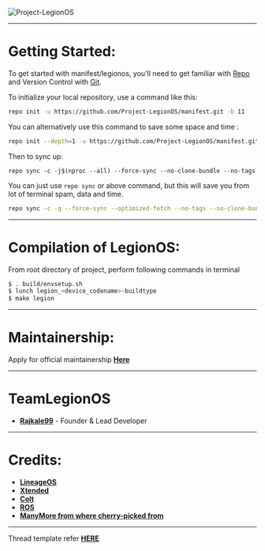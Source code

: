 ![Project-LegionOS](https://raw.githubusercontent.com/Project-LegionOS/xda_template/10/logos/legion.jpg)

---------------------------------------------------------------------------------------
 Getting Started:
 ==============

To get started with manifest/legionos, you'll need to get familiar with [Repo](https://source.android.com/source/using-repo.html) and Version Control with [Git](https://source.android.com/source/version-control.html).

To initialize your local repository, use a command like this:

```bash
repo init -u https://github.com/Project-LegionOS/manifest.git -b 11

```
You can alternatively use this command to save some space and time :

```bash
repo init --depth=1 -u https://github.com/Project-LegionOS/manifest.git -b 11

```

Then to sync up:

```
repo sync -c -j$(nproc --all) --force-sync --no-clone-bundle --no-tags
```
You can just use `repo sync` or above command, but this will save you from lot of terminal spam, data and time.
```bash
repo sync -c -q --force-sync --optimized-fetch --no-tags --no-clone-bundle --prune -j$(nproc --all)
```
---------------------------------------------------------------------------------------
 Compilation of  LegionOS:
 ==================

From root directory of project, perform following commands in terminal

```bash
$ . build/envsetup.sh
$ lunch legion_<device_codename>-buildtype
$ make legion
```
---------------------------------------------------------------------------------------
 Maintainership:
 ================

 Apply for official maintainership [**Here**](https://docs.google.com/forms/d/e/1FAIpQLSfFtMhXooFToxvjTAk-5vt2t06BVnRKhhdkXvDgJE3c6cZ8wg/viewform)

---------------------------------------------------------------------------------------
 TeamLegionOS
 ===============

 * [**Rajkale99**](https://t.me/rajkale99) - Founder & Lead Developer
 
---------------------------------------------------------------------------------------
 Credits:
 =======

 * [**LineageOS**](https://github.com/LineageOS)
 * [**Xtended**](https://github.com/Project-Xtended)
 * [**Colt**](https://github.com/Colt-Enigma)
 * [**ROS**](https://github.com/RevengeOS)
 * [**ManyMore from where cherry-picked from**](https://github.com)

---------------------------------------------------------------------------------------

Thread template refer [**HERE**](https://github.com/Project-LegionOS/xda_template/blob/10/template.txt)
